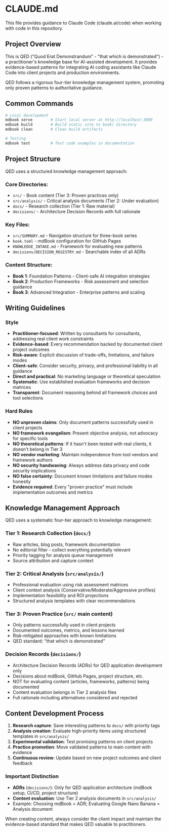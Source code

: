 # CLAUDE.md

This file provides guidance to Claude Code (claude.ai/code) when working with code in this repository.

## Project Overview

This is QED ("Quod Erat Demonstrandum" - "that which is demonstrated") - a practitioner's knowledge base for AI-assisted development. It provides evidence-based patterns for integrating AI coding assistants like Claude Code into client projects and production environments.

QED follows a rigorous four-tier knowledge management system, promoting only proven patterns to authoritative guidance.

## Common Commands

```bash
# Local development
mdbook serve        # Start local server at http://localhost:3000
mdbook build        # Build static site to book/ directory
mdbook clean        # Clean build artifacts

# Testing
mdbook test         # Test code examples in documentation
```

## Project Structure

QED uses a structured knowledge management approach:

### Core Directories:
- `src/` - Book content (Tier 3: Proven practices only)
- `src/analysis/` - Critical analysis documents (Tier 2: Under evaluation)
- `docs/` - Research collection (Tier 1: Raw material)
- `decisions/` - Architecture Decision Records with full rationale

### Key Files:
- `src/SUMMARY.md` - Navigation structure for three-book series
- `book.toml` - mdBook configuration for GitHub Pages
- `KNOWLEDGE_INTAKE.md` - Framework for evaluating new patterns
- `decisions/DECISION_REGISTRY.md` - Searchable index of all ADRs

### Content Structure:
- **Book 1**: Foundation Patterns - Client-safe AI integration strategies
- **Book 2**: Production Frameworks - Risk assessment and selection guidance  
- **Book 3**: Advanced Integration - Enterprise patterns and scaling

## Writing Guidelines

### Style
- **Practitioner-focused**: Written by consultants for consultants, addressing real client work constraints
- **Evidence-based**: Every recommendation backed by documented client project outcomes
- **Risk-aware**: Explicit discussion of trade-offs, limitations, and failure modes
- **Client-safe**: Consider security, privacy, and professional liability in all guidance
- **Direct and practical**: No marketing language or theoretical speculation
- **Systematic**: Use established evaluation frameworks and decision matrices
- **Transparent**: Document reasoning behind all framework choices and tool selections

### Hard Rules
- **NO unproven claims**: Only document patterns successfully used in client projects
- **NO framework evangelism**: Present objective analysis, not advocacy for specific tools
- **NO theoretical patterns**: If it hasn't been tested with real clients, it doesn't belong in Tier 3
- **NO vendor marketing**: Maintain independence from tool vendors and framework authors
- **NO security handwaving**: Always address data privacy and code security implications
- **NO false certainty**: Document known limitations and failure modes honestly
- **Evidence required**: Every "proven practice" must include implementation outcomes and metrics

## Knowledge Management Approach

QED uses a systematic four-tier approach to knowledge management:

### Tier 1: Research Collection (`docs/`)
- Raw articles, blog posts, framework documentation
- No editorial filter - collect everything potentially relevant
- Priority tagging for analysis queue management
- Source attribution and capture context

### Tier 2: Critical Analysis (`src/analysis/`)  
- Professional evaluation using risk assessment matrices
- Client context analysis (Conservative/Moderate/Aggressive profiles)
- Implementation feasibility and ROI projections
- Structured analysis templates with clear recommendations

### Tier 3: Proven Practice (`src/` main content)
- Only patterns successfully used in client projects
- Documented outcomes, metrics, and lessons learned
- Risk-mitigated approaches with known limitations
- QED standard: "that which is demonstrated"

### Decision Records (`decisions/`)
- Architecture Decision Records (ADRs) for QED application development only
- Decisions about mdBook, GitHub Pages, project structure, etc.
- NOT for evaluating content (articles, frameworks, patterns) being documented
- Content evaluation belongs in Tier 2 analysis files
- Full rationale including alternatives considered and rejected

## Content Development Process

1. **Research capture**: Save interesting patterns to `docs/` with priority tags
2. **Analysis creation**: Evaluate high-priority items using structured templates in `src/analysis/`
3. **Experimental validation**: Test promising patterns on client projects
4. **Practice promotion**: Move validated patterns to main content with evidence
5. **Continuous review**: Update based on new project outcomes and client feedback

### Important Distinction
- **ADRs** (`decisions/`): Only for QED application architecture (mdBook setup, CI/CD, project structure)
- **Content evaluation**: Use Tier 2 analysis documents in `src/analysis/`
- Example: Choosing mdBook = ADR; Evaluating Google Nano Banana = Analysis document

When creating content, always consider the client impact and maintain the evidence-based standard that makes QED valuable to practitioners.